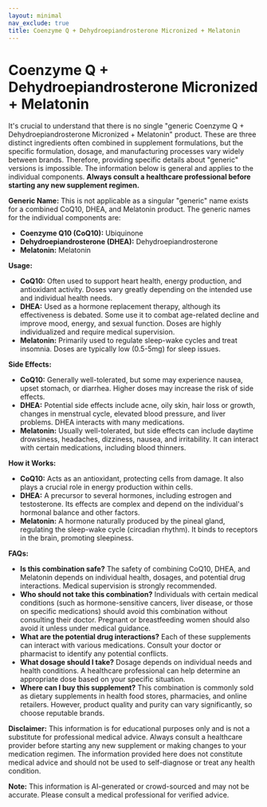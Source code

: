 ```yaml
---
layout: minimal
nav_exclude: true
title: Coenzyme Q + Dehydroepiandrosterone Micronized + Melatonin
---
```


# Coenzyme Q + Dehydroepiandrosterone Micronized + Melatonin

It's crucial to understand that there is no single "generic Coenzyme Q + Dehydroepiandrosterone Micronized + Melatonin" product.  These are three distinct ingredients often combined in supplement formulations, but the specific formulation, dosage, and manufacturing processes vary widely between brands.  Therefore, providing specific details about "generic" versions is impossible.  The information below is general and applies to the individual components.  **Always consult a healthcare professional before starting any new supplement regimen.**


**Generic Name:**  This is not applicable as a singular "generic" name exists for a combined CoQ10, DHEA, and Melatonin product.  The generic names for the individual components are:

* **Coenzyme Q10 (CoQ10):** Ubiquinone
* **Dehydroepiandrosterone (DHEA):**  Dehydroepiandrosterone
* **Melatonin:** Melatonin


**Usage:**

* **CoQ10:**  Often used to support heart health, energy production, and antioxidant activity.  Doses vary greatly depending on the intended use and individual health needs.
* **DHEA:** Used as a hormone replacement therapy, although its effectiveness is debated.  Some use it to combat age-related decline and improve mood, energy, and sexual function.  Doses are highly individualized and require medical supervision.
* **Melatonin:** Primarily used to regulate sleep-wake cycles and treat insomnia.  Doses are typically low (0.5-5mg) for sleep issues.


**Side Effects:**

* **CoQ10:** Generally well-tolerated, but some may experience nausea, upset stomach, or diarrhea.  Higher doses may increase the risk of side effects.
* **DHEA:** Potential side effects include acne, oily skin, hair loss or growth, changes in menstrual cycle, elevated blood pressure, and liver problems.  DHEA interacts with many medications.
* **Melatonin:** Usually well-tolerated, but side effects can include daytime drowsiness, headaches, dizziness, nausea, and irritability.  It can interact with certain medications, including blood thinners.


**How it Works:**

* **CoQ10:** Acts as an antioxidant, protecting cells from damage. It also plays a crucial role in energy production within cells.
* **DHEA:** A precursor to several hormones, including estrogen and testosterone.  Its effects are complex and depend on the individual's hormonal balance and other factors.
* **Melatonin:**  A hormone naturally produced by the pineal gland, regulating the sleep-wake cycle (circadian rhythm). It binds to receptors in the brain, promoting sleepiness.


**FAQs:**

* **Is this combination safe?**  The safety of combining CoQ10, DHEA, and Melatonin depends on individual health, dosages, and potential drug interactions.  Medical supervision is strongly recommended.
* **Who should not take this combination?** Individuals with certain medical conditions (such as hormone-sensitive cancers, liver disease, or those on specific medications) should avoid this combination without consulting their doctor.  Pregnant or breastfeeding women should also avoid it unless under medical guidance.
* **What are the potential drug interactions?** Each of these supplements can interact with various medications. Consult your doctor or pharmacist to identify any potential conflicts.
* **What dosage should I take?**  Dosage depends on individual needs and health conditions.  A healthcare professional can help determine an appropriate dose based on your specific situation.
* **Where can I buy this supplement?**  This combination is commonly sold as dietary supplements in health food stores, pharmacies, and online retailers.  However, product quality and purity can vary significantly, so choose reputable brands.


**Disclaimer:** This information is for educational purposes only and is not a substitute for professional medical advice. Always consult a healthcare provider before starting any new supplement or making changes to your medication regimen.  The information provided here does not constitute medical advice and should not be used to self-diagnose or treat any health condition.


**Note:** This information is AI-generated or crowd-sourced and may not be accurate. Please consult a medical professional for verified advice.